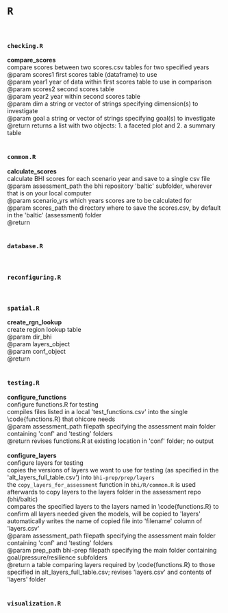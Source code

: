 # `R`

<br/>

### `checking.R`

**compare_scores** <br/> 
compare scores between two scores.csv tables for two specified years <br/> 
@param scores1 first scores table (dataframe) to use <br/> 
@param year1 year of data within first scores table to use in comparison <br/> 
@param scores2 second scores table <br/> 
@param year2 year within second scores table <br/> 
@param dim a string or vector of strings specifying dimension(s) to investigate <br/> 
@param goal a string or vector of strings specifying goal(s) to investigate <br/> 
@return returns a list with two objects: 1. a faceted plot and 2. a summary table <br/> 
<br/>

### `common.R`

**calculate_scores** <br/> 
calculate BHI scores for each scenario year and save to a single csv file <br/> 
@param assessment_path the bhi repository 'baltic' subfolder, wherever that is on your local computer <br/> 
@param scenario_yrs which years scores are to be calculated for <br/> 
@param scores_path the directory where to save the scores.csv, by default in the 'baltic' (assessment) folder <br/> 
@return <br/> 
<br/>

### `database.R`

<br/>

### `reconfiguring.R`

<br/>

### `spatial.R`

**create_rgn_lookup** <br/> 
create region lookup table <br/> 
@param dir_bhi <br/> 
@param layers_object <br/> 
@param conf_object <br/> 
@return <br/> 
<br/>

### `testing.R`

**configure_functions** <br/> 
configure functions.R for testing <br/> 
compiles files listed in a local 'test_functions.csv' into the single \code{functions.R} that ohicore needs <br/> 
@param assessment_path filepath specifying the assessment main folder containing 'conf' and 'testing' folders <br/> 
@return revises functions.R at existing location in 'conf' folder; no output <br/> 
<br/>
**configure_layers** <br/> 
configure layers for testing <br/> 
copies the versions of layers we want to use for testing (as specified in the 'alt_layers_full_table.csv') into `bhi-prep/prep/layers` <br/> 
the `copy_layers_for_assessment` function in `bhi/R/common.R` is used afterwards to copy layers to the layers folder in the assessment repo (bhi/baltic) <br/> 
compares the specified layers to the layers named in \code{functions.R} to confirm all layers needed given the models, will be copied to 'layers' <br/> 
automatically writes the name of copied file into 'filename' column of 'layers.csv' <br/> 
@param assessment_path filepath specifying the assessment main folder containing 'conf' and 'testing' folders <br/> 
@param prep_path bhi-prep filepath specifying the main folder containing goal/pressure/resilience subfolders <br/> 
@return a table comparing layers required by \code{functions.R} to those specified in alt_layers_full_table.csv; revises 'layers.csv' and contents of 'layers' folder <br/> 
<br/>

### `visualization.R`

<br/>
